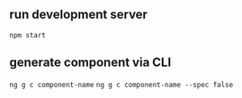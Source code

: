 ## run development server
`npm start`

## generate component via CLI
`ng g c component-name`
`ng g c component-name --spec false`
